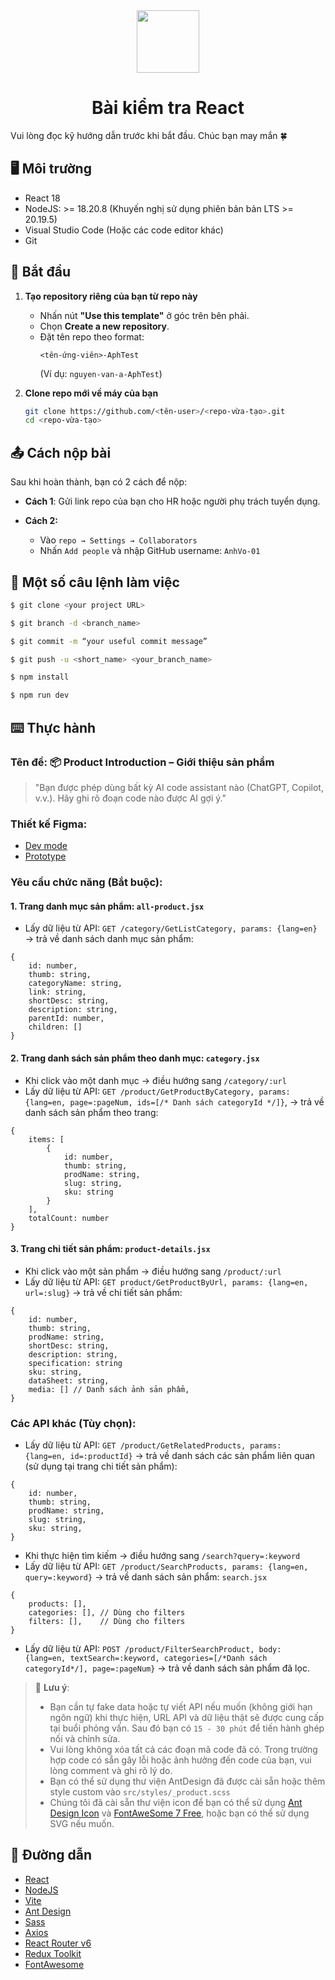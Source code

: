 <div align="center">

<img height="100" src="https://anphatholdings.vn/wp-content/uploads/2019/12/Logo-An-Phat.png">

<h1>Bài kiểm tra React</h1>
</div>
Vui lòng đọc kỹ hướng dẫn trước khi bắt đầu.
Chúc bạn may mắn 🍀

</br>

## 🖥 Môi trường

- React 18
- NodeJS: >= 18.20.8 (Khuyến nghị sử dụng phiên bản bản LTS >= 20.19.5)
- Visual Studio Code (Hoặc các code editor khác)
- Git

## 🚀 Bắt đầu

1. **Tạo repository riêng của bạn từ repo này**

   - Nhấn nút **"Use this template"** ở góc trên bên phải.
   - Chọn **Create a new repository**.
   - Đặt tên repo theo format:
     ```
     <tên-ứng-viên>-AphTest
     ```
     (Ví dụ: `nguyen-van-a-AphTest`)

2. **Clone repo mới về máy của bạn**
   ```bash
   git clone https://github.com/<tên-user>/<repo-vừa-tạo>.git
   cd <repo-vừa-tạo>
   ```

## 📤 Cách nộp bài

Sau khi hoàn thành, bạn có 2 cách để nộp:

- **Cách 1**: Gửi link repo của bạn cho HR hoặc người phụ trách tuyển dụng.

- **Cách 2:**

  - Vào `repo → Settings → Collaborators`
  - Nhấn `Add people` và nhập GitHub username: `AnhVo-01`

## 🔨 Một số câu lệnh làm việc

```bash
$ git clone <your project URL>
```

```bash
$ git branch -d <branch_name>
```

```bash
$ git commit -m “your useful commit message”
```

```bash
$ git push -u <short_name> <your_branch_name>
```

```bash
$ npm install
```

```bash
$ npm run dev
```

## ⌨️ Thực hành

### Tên đề: 📦 Product Introduction – Giới thiệu sản phẩm

> "Bạn được phép dùng bất kỳ AI code assistant nào (ChatGPT, Copilot, v.v.). Hãy ghi rõ đoạn code nào được AI gợi ý."

### Thiết kế Figma:

- [Dev mode](https://www.figma.com/design/IySGuTvZnBSJT5FA5RLceI/Product-Introduction?node-id=0-1&m=dev&t=EQ48VlCkYx6SsaFc-1)
- [Prototype](https://www.figma.com/proto/IySGuTvZnBSJT5FA5RLceI/Product-Introduction?node-id=1-4&t=WlEwaOVbZAZZZIkF-1)

### Yêu cầu chức năng (Bắt buộc):

#### 1. Trang danh mục sản phẩm: `all-product.jsx`

- Lấy dữ liệu từ API: `GET /category/GetListCategory, params: {lang=en}` → trả về danh sách danh mục sản phẩm:

```
{
    id: number,
    thumb: string,
    categoryName: string,
    link: string,
    shortDesc: string,
    description: string,
    parentId: number,
    children: []
}
```

#### 2. Trang danh sách sản phẩm theo danh mục: `category.jsx`

- Khi click vào một danh mục → điều hướng sang `/category/:url`
- Lấy dữ liệu từ API: `GET /product/GetProductByCategory, params: {lang=en, page=:pageNum, ids=[/* Danh sách categoryId */]}`, → trả về danh sách sản phẩm theo trang:

```
{
    items: [
        {
            id: number,
            thumb: string,
            prodName: string,
            slug: string,
            sku: string
        }
    ],
    totalCount: number
}
```

#### 3. Trang chi tiết sản phẩm: `product-details.jsx`

- Khi click vào một sản phẩm → điều hướng sang `/product/:url`
- Lấy dữ liệu từ API: `GET product/GetProductByUrl, params: {lang=en, url=:slug}` → trả về chi tiết sản phẩm:

```
{
    id: number,
    thumb: string,
    prodName: string,
    shortDesc: string,
    description: string,
    specification: string
    sku: string,
    dataSheet: string,
    media: [] // Danh sách ảnh sản phẩm,
}
```

### Các API khác (Tùy chọn):

- Lấy dữ liệu từ API: `GET /product/GetRelatedProducts, params: {lang=en, id=:productId}` → trả về danh sách các sản phẩm liên quan (sử dụng tại trang chi tiết sản phẩm):

```
{
    id: number,
    thumb: string,
    prodName: string,
    slug: string,
    sku: string,
}
```

- Khi thực hiện tìm kiếm → điều hướng sang `/search?query=:keyword`
- Lấy dữ liệu từ API: `GET /product/SearchProducts, params: {lang=en, query=:keyword}` → trả về danh sách sản phẩm: `search.jsx`

```
{
    products: [],
    categories: [], // Dùng cho filters
    filters: [],    // Dùng cho filters
}
```

- Lấy dữ liệu từ API: `POST /product/FilterSearchProduct, body: {lang=en, textSearch=:keyword, categories=[/*Danh sách categoryId*/], page=:pageNum}` → trả về danh sách sản phẩm đã lọc.

> 🔸 **Lưu ý**:
>
> - Bạn cần tự fake data hoặc tự viết API nếu muốn (không giới hạn ngôn ngữ) khi thực hiện, URL API và dữ liệu thật sẽ được cung cấp tại buổi phỏng vấn. Sau đó bạn có `15 - 30 phút` để tiến hành ghép nối và chỉnh sửa.
> - Vui lòng không xóa tất cả các đoạn mã code đã có. Trong trường hợp code có sẵn gây lỗi hoặc ảnh hưởng đến code của bạn, vui lòng comment và ghi rõ lý do.
> - Bạn có thể sử dụng thư viện AntDesign đã được cài sẵn hoặc thêm style custom vào `src/styles/_product.scss`
> - Chúng tôi đã cài sẵn thư viện icon để bạn có thể sử dụng [Ant Design Icon](https://ant.design/components/icon) và [FontAweSome 7 Free](https://fontawesome.com/icons), hoặc bạn có thể sử dụng SVG nếu muốn.

## 🔗 Đường dẫn

- [React](https://react.dev/)
- [NodeJS](https://nodejs.org/en/download)
- [Vite](https://vite.dev/)
- [Ant Design](https://ant.design/)
- [Sass](https://sass-lang.com/)
- [Axios](https://axios-http.com/docs/intro)
- [React Router v6](https://reactrouter.com/6.30.1)
- [Redux Toolkit](https://redux-toolkit.js.org/introduction/getting-started)
- [FontAwesome](https://docs.fontawesome.com/web/use-with/react)
